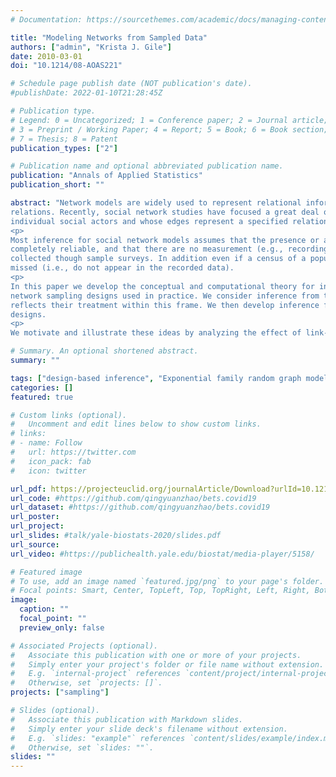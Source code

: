 ```yaml
---
# Documentation: https://sourcethemes.com/academic/docs/managing-content/

title: "Modeling Networks from Sampled Data"
authors: ["admin", "Krista J. Gile"]
date: 2010-03-01
doi: "10.1214/08-AOAS221"

# Schedule page publish date (NOT publication's date).
#publishDate: 2022-01-10T21:28:45Z

# Publication type.
# Legend: 0 = Uncategorized; 1 = Conference paper; 2 = Journal article;
# 3 = Preprint / Working Paper; 4 = Report; 5 = Book; 6 = Book section;
# 7 = Thesis; 8 = Patent
publication_types: ["2"]

# Publication name and optional abbreviated publication name.
publication: "Annals of Applied Statistics"
publication_short: ""

abstract: "Network models are widely used to represent relational information among interacting units and the structural implications of these
relations. Recently, social network studies have focused a great deal of attention on random graph models of networks whose nodes represent
individual social actors and whose edges represent a specified relationship between the actors.
<p>
Most inference for social network models assumes that the presence or absence of all possible links is observed, that the information is
completely reliable, and that there are no measurement (e.g., recording) errors. This is clearly not true in practice, as much network data is
collected though sample surveys. In addition even if a census of a population is attempted, individuals and links between individuals are
missed (i.e., do not appear in the recorded data).
<p>
In this paper we develop the conceptual and computational theory for inference based on sampled network information. We first review forms of
network sampling designs used in practice. We consider inference from the likelihood framework, and develop a typology of network data that
reflects their treatment within this frame. We then develop inference for social network models based on information from adaptive network
designs.
<p>
We motivate and illustrate these ideas by analyzing the effect of link-tracing sampling designs on a collaboration network."

# Summary. An optional shortened abstract.
summary: ""

tags: ["design-based inference", "Exponential family random graph model", "Markov chain Monte Carlo", "p-star model"]
categories: []
featured: true

# Custom links (optional).
#   Uncomment and edit lines below to show custom links.
# links:
# - name: Follow
#   url: https://twitter.com
#   icon_pack: fab
#   icon: twitter

url_pdf: https://projecteuclid.org/journalArticle/Download?urlId=10.1214%2F08-AOAS221
url_code: #https://github.com/qingyuanzhao/bets.covid19
url_dataset: #https://github.com/qingyuanzhao/bets.covid19
url_poster:
url_project:
url_slides: #talk/yale-biostats-2020/slides.pdf
url_source:
url_video: #https://publichealth.yale.edu/biostat/media-player/5158/

# Featured image
# To use, add an image named `featured.jpg/png` to your page's folder.
# Focal points: Smart, Center, TopLeft, Top, TopRight, Left, Right, BottomLeft, Bottom, BottomRight.
image:
  caption: ""
  focal_point: ""
  preview_only: false

# Associated Projects (optional).
#   Associate this publication with one or more of your projects.
#   Simply enter your project's folder or file name without extension.
#   E.g. `internal-project` references `content/project/internal-project/index.md`.
#   Otherwise, set `projects: []`.
projects: ["sampling"]

# Slides (optional).
#   Associate this publication with Markdown slides.
#   Simply enter your slide deck's filename without extension.
#   E.g. `slides: "example"` references `content/slides/example/index.md`.
#   Otherwise, set `slides: ""`.
slides: ""
---
```

